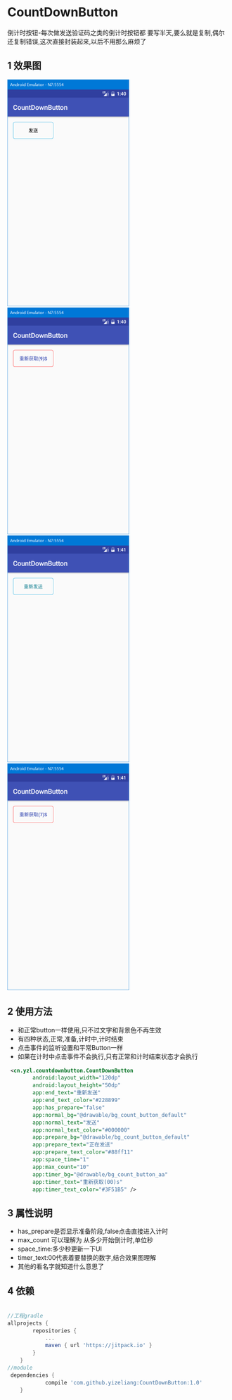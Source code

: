 # CountDownButton
倒计时按钮-每次做发送验证码之类的倒计时按钮都 要写半天,要么就是复制,偶尔还复制错误,这次直接封装起来,以后不用那么麻烦了

## 1 效果图

![image](https://github.com/yizeliang/CountDownButton/raw/master/img/1.png)
![image](https://github.com/yizeliang/CountDownButton/raw/master/img/2.png)
![image](https://github.com/yizeliang/CountDownButton/raw/master/img/3.png)
![image](https://github.com/yizeliang/CountDownButton/raw/master/img/4.png)
## 2 使用方法

- 和正常button一样使用,只不过文字和背景色不再生效
- 有四种状态,正常,准备,计时中,计时结束
- 点击事件的监听设置和平常Button一样
- 如果在计时中点击事件不会执行,只有正常和计时结束状态才会执行

```xml
 <cn.yzl.countdownbutton.CountDownButton
        android:layout_width="120dp"
        android:layout_height="50dp"
        app:end_text="重新发送"
        app:end_text_color="#228899"
        app:has_prepare="false"
        app:normal_bg="@drawable/bg_count_button_default"
        app:normal_text="发送"
        app:normal_text_color="#000000"
        app:prepare_bg="@drawable/bg_count_button_default"
        app:prepare_text="正在发送"
        app:prepare_text_color="#88ff11"
        app:space_time="1"
        app:max_count="10"
        app:timer_bg="@drawable/bg_count_button_aa"
        app:timer_text="重新获取(00)s"
        app:timer_text_color="#3F51B5" />
```
## 3 属性说明
- has_prepare是否显示准备阶段,false点击直接进入计时
- max_count 可以理解为 从多少开始倒计时,单位秒
- space_time:多少秒更新一下UI
- timer_text:00代表着要替换的数字,结合效果图理解
- 其他的看名字就知道什么意思了

## 4 依赖

```gradle

//工程gradle
allprojects {
		repositories {
			...
			maven { url 'https://jitpack.io' }
		}
	}
//module
 dependencies {
	        compile 'com.github.yizeliang:CountDownButton:1.0'
	}

```
